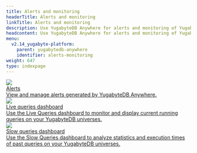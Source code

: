 ```yaml
---
title: Alerts and monitoring
headerTitle: Alerts and monitoring
linkTitle: Alerts and monitoring
description: Use YugabyteDB Anywhere for alerts and monitoring of YugabyteDB universe data.
headcontent: Use YugabyteDB Anywhere for alerts and monitoring of YugabyteDB universe data.
menu:
  v2.14_yugabyte-platform:
    parent: yugabytedb-anywhere
    identifier: alerts-monitoring
weight: 647
type: indexpage
---
```


<div class="row">

  <div class="col-12 col-md-6 col-lg-12 col-xl-6">
    <a class="section-link icon-offset" href="alert/">
      <div class="head">
        <img class="icon" src="/images/section_icons/manage/backup.png" aria-hidden="true" />
        <div class="title">Alerts</div>
      </div>
      <div class="body">
        View and manage alerts generated by YugabyteDB Anywhere.
      </div>
    </a>
  </div>

  <div class="col-12 col-md-6 col-lg-12 col-xl-6">
    <a class="section-link icon-offset" href="live-queries-dashboard/">
      <div class="head">
        <img class="icon" src="/images/section_icons/manage/backup.png" aria-hidden="true" />
        <div class="title">Live queries dashboard</div>
      </div>
      <div class="body">
        Use the Live Queries dashboard to monitor and display current running queries on your YugabyteDB universes.
      </div>
    </a>
  </div>

  <div class="col-12 col-md-6 col-lg-12 col-xl-6">
    <a class="section-link icon-offset" href="slow-queries-dashboard/">
      <div class="head">
        <img class="icon" src="/images/section_icons/manage/backup.png" aria-hidden="true" />
        <div class="title">Slow queries dashboard</div>
      </div>
      <div class="body">
        Use the Slow Queries dashboard to analyze statistics and execution times of past queries on your YugabyteDB universes.
      </div>
    </a>
  </div>

</div>
